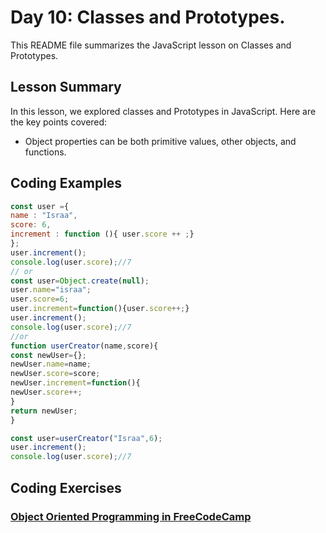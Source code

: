 
# Day 10: Classes and Prototypes.

This README file summarizes the JavaScript lesson on Classes and Prototypes.

## Lesson Summary

In this lesson, we explored classes and Prototypes in JavaScript. Here are the key points covered:

- Object properties can be both primitive values, other objects, and functions.

## Coding Examples

```javascript
const user ={
name : "Israa",
score: 6,
increment : function (){ user.score ++ ;}
};
user.increment();
console.log(user.score);//7
// or
const user=Object.create(null);
user.name="israa";
user.score=6;
user.increment=function(){user.score++;}
user.increment();
console.log(user.score);//7
//or
function userCreator(name,score){
const newUser={};
newUser.name=name;
newUser.score=score;
newUser.increment=function(){
newUser.score++;
}
return newUser;
}

const user=userCreator("Israa",6);
user.increment();
console.log(user.score);//7
```


## Coding Exercises

### [Object Oriented Programming in FreeCodeCamp](https://github.com/orjwan-alrajaby/gsg-QA-Nablus-training-2023/blob/main/learning-sprint-1/week2%20-%20javaScript-the-hard-parts-v2/day%204/task.md)



